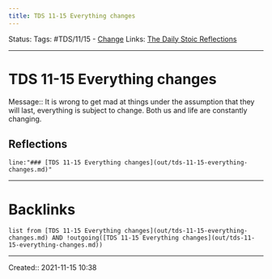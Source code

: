 ```yaml
---
title: TDS 11-15 Everything changes
---
```


Status:
Tags: #TDS/11/15 - [Change](out/change.md)
Links: [The Daily Stoic Reflections](out/the-daily-stoic-reflections.md)
___
# TDS 11-15 Everything changes
Message:: It is wrong to get mad at things under the assumption that they will last, everything is subject to change. Both us and life are constantly changing.

## Reflections
 ```query
line:"### [TDS 11-15 Everything changes](out/tds-11-15-everything-changes.md)"
```
___
# Backlinks
```dataview
list from [TDS 11-15 Everything changes](out/tds-11-15-everything-changes.md) AND !outgoing([TDS 11-15 Everything changes](out/tds-11-15-everything-changes.md))
```
___

Created:: 2021-11-15 10:38

